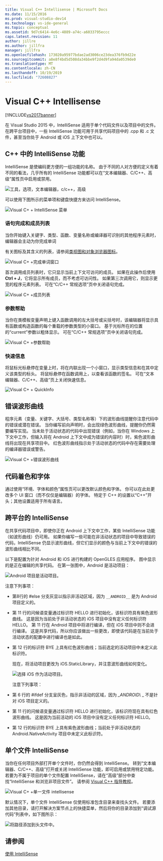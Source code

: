 ```yaml
---
title: Visual C++ Intellisense | Microsoft Docs
ms.date: 11/15/2016
ms.prod: visual-studio-dev14
ms.technology: vs-ide-general
ms.topic: conceptual
ms.assetid: 9d7c6414-4e6c-4889-a74c-a6033795eccc
caps.latest.revision: 11
author: jillre
ms.author: jillfra
manager: jillfra
ms.openlocfilehash: 173020a95977bdae2ad3006ce23dea376fb9d22e
ms.sourcegitcommit: a8e8f4bd5d508da34bbe9f2d4d9fa94da0539de0
ms.translationtype: MT
ms.contentlocale: zh-CN
ms.lasthandoff: 10/19/2019
ms.locfileid: "72608827"
---
```

# <a name="visual-c-intellisense"></a>Visual C++ Intellisense
[!INCLUDE[vs2017banner](../includes/vs2017banner.md)]

在 Visual Studio 2015 中，IntelliSense 适用于单个代码文件以及项目中的文件。 在跨平台项目中，一些 IntelliSense 功能可用于共享代码项目中的 .cpp 和 .c 文件，甚至当你处于 Android 或 iOS 上下文中也可以。

## <a name="intellisense-features-in-c"></a>C++ 中的 IntelliSense 功能
 IntelliSense 是使编码更方便的一组功能的名称。 由于不同的人对方便的定义有着不同的看法，几乎所有的 IntelliSense 功能都可以在“文本编辑器、C/C++、高级”属性页中启用或禁用。

 ![工具，选项，文本编辑器，c&#47;c&#43;&#43;，高级](../ide/media/sintellisensecpptoolsoptions.PNG "sIntelliSenseCppToolsOptions")

 可以使用下图所示的菜单项和键盘快捷方来访问 IntelliSense。

 ![Visual C&#43; &#43; IntelliSense 菜单](../ide/media/vs2015-cpp-intellisense-menu.png "vs2015_cpp_intellisense_menu")

### <a name="statement-completion-and-member-list"></a>语句完成和成员列表
 当你开始键入关键字、类型、函数、变量名称或编译器可识别的其他程序元素时，编辑器会主动为你完成单词

 有关图标及其含义的列表，请参阅[类视图和对象浏览器图标](../ide/class-view-and-object-browser-icons.md)。

 ![Visual C&#43; &#43;完成单词窗口](../ide/media/vs2015-cpp-complete-word.png "vs2015_cpp_complete_word")

 首次调用成员列表时，它只显示当前上下文可访问的成员。 如果在此操作后使用 **Ctrl + J**，它将显示所有成员，而不考虑可访问性。 如果第三次调用它，则显示更宽的程序元素列表。 可在“C/C++ 常规选项”页中关闭语句完成。

 ![Visual C&#43; &#43;成员列表](../ide/media/vs2015-cpp-list-members.png "vs2015_cpp_list_members")

### <a name="parameter-help"></a>参数帮助
 当你在类模板变量声明上键入函数调用的左大括号或尖括号时，该编辑器将显示具有函数或构造函数的每个重载的参数类型的小窗口。 基于光标所在的位置的“current”参数以粗体显示。 可在“C/C++ 常规选项”页中关闭语句完成。

 ![Visual C&#43; &#43;参数帮助](../ide/media/vs-2015-cpp-param-help.png "vs_2015_cpp_param_help")

### <a name="quick-info"></a>快速信息
 将鼠标光标悬停在变量上时，将在内联出现一个小窗口，显示类型信息和在其中定义该类型的标头。 将鼠标悬停在函数调用上，以查看该函数的签名。 可在“文本编辑器、C/C++、高级”页上关闭快速信息。

 ![Visual C&#43; &#43; QuickInfo](../ide/media/vs2015-cpp-quickinfo.png "vs2015_cpp_quickInfo")

## <a name="error-squiggles"></a>错误波形曲线
 程序元素（变量、关键字、大括号、类型名称等）下的波形曲线提醒你注意代码中的错误或潜在错误。 当你编写前向声明时，会出现绿色波形曲线，提醒你仍然需要编写实现。 当未处于活动状态的代码中出现错误（例如，当你在 Windows 上下文中工作，但输入将在 Android 上下文中成为错误的内容时）时，紫色波形曲线将出现在共享项目中。 红色波形曲线指示处于活动状态的代码中存在需要处理的编译器错误或警告。

 ![Visual C&#43; &#43;错误波形曲线](../ide/media/vs2015-cpp-error-quiggles.png "vs2015_cpp_error_quiggles")

## <a name="code-colorization-and-fonts"></a>代码着色和字体
 通过使用“环境、字体和颜色”属性页可以更改默认颜色和字体。 你可以在此处更改多个 UI 窗口（而不仅仅是编辑器）的字体。 特定于 C++ 的设置以“C++”开头；其他设置适用于所有语言。

## <a name="cross-platform-intellisense"></a>跨平台的 IntelliSense
 在共享代码项目中，即使你正在 Android 上下文中工作，某些 IntelliSense 功能（如波形曲线）仍可用。 如果你编写一些可能在非活动状态的项目中导致错误的代码，IntelliSense 仍显示波形曲线，但它们显示的颜色与当前上下文中的错误的波形曲线相比不同。

 以下是配置为针对 Android 和 iOS 进行构建的 OpenGLES 应用程序。 图中显示的是正在编辑的共享代码。 在第一张图中，Android 是活动项目：

 ![Android 项目是活动项目。](../ide/media/intellisensecppcrossplatform.png "IntelliSenseCppCrossPlatform")

 注意下列事项：

- 第8行的 #else 分支灰显以指示非活动区域，因为 `__ANDROID__` 是为 Android 项目定义的。

- 第 11 行的问候语变量通过标识符 HELLO 进行初始化，该标识符具有紫色波形曲线。 这是因为当前处于非活动状态的 iOS 项目中没有定义任何标识符 HELLO。 第 11 行在 Android 项目中将进行编译，但在 iOS 项目中则不会进行编译。 这是共享代码，所以你应该做出一些更改，即使该代码是在当前处于活动状态的配置中进行编译也是如此。

- 第 12 行的标识符 BYE 上具有红色波形曲线；当前选定的活动项目中未定义此标识符。

  现在，将活动项目更改为 iOS.StaticLibrary，并注意波形曲线如何变化。

  ![选择 iOS 作为活动项目。](../ide/media/intellisensecppcrossplatform2.png "IntelliSenseCppCrossPlatform2")

  注意下列事项：

- 第 6 行的 #ifdef 分支呈灰色，指示非活动的区域，因为 *_ANDROID\\* \_ 不是针对 iOS 项目定义的。

- 第 11 行的问候语变量通过标识符 HELLO 进行初始化，该标识符现在具有红色波形曲线。 这是因为当前活动的 iOS 项目中没有定义任何标识符 HELLO。

- 第 12 行的标识符 BYE 上具有紫色波形曲线；当前处于非活动状态的 Android.NativeActivity 项目中未定义此标识符。

## <a name="single-file-intellisense"></a>单个文件 IntelliSense
 当你在任何项目外部打开单个文件时，你仍然会得到 IntelliSense。 转到“文本编辑器、C/C++、高级”打开或关闭 IntelliSense 功能，即可启用或禁用特定功能。 若要为不属于项目的单个文件配置 IntelliSense，请在“高级”部分中查找“IntelliSense 和浏览非项目文件”。 请参阅 [Visual C++ 指导教程](https://msdn.microsoft.com/499cb66f-7df1-45d6-8b6b-33d94fd1f17c)。

 ![Visual C&#43; &#43;单一文件 intellisense](../ide/media/vs2015-cpp-single-file-intellisense.png "vs2015_cpp_single_file_intellisense")

 默认情况下，单个文件 IntelliSense 仅使用标准包含目录来查找头文件。 若要添加其他目录，请打开解决方案节点上的快捷菜单，然后将你的目录添加到“调试源代码”列表中，如下图所示：

 ![将路径添加到头文件中。](../ide/media/intellisensedebugyourcode.jpg "IntelliSenseDebugYourCode")

## <a name="see-also"></a>请参阅
 [使用 IntelliSense](../ide/using-intellisense.md)
